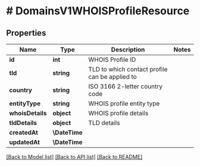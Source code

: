 # # DomainsV1WHOISProfileResource

## Properties

Name | Type | Description | Notes
------------ | ------------- | ------------- | -------------
**id** | **int** | WHOIS Profile ID |
**tld** | **string** | TLD to which contact profile can be applied to |
**country** | **string** | ISO 3166 2-letter country code |
**entityType** | **string** | WHOIS profile entity type |
**whoisDetails** | **object** | WHOIS profile details |
**tldDetails** | **object** | TLD details |
**createdAt** | **\DateTime** |  |
**updatedAt** | **\DateTime** |  |

[[Back to Model list]](../../README.md#models) [[Back to API list]](../../README.md#endpoints) [[Back to README]](../../README.md)

